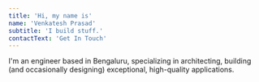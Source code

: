```yaml
---
title: 'Hi, my name is'
name: 'Venkatesh Prasad'
subtitle: 'I build stuff.'
contactText: 'Get In Touch'
---
```


I'm an engineer based in Bengaluru, specializing in architecting, building (and occasionally designing) exceptional, high-quality applications.
